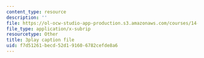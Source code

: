 ```yaml
---
content_type: resource
description: ''
file: https://ol-ocw-studio-app-production.s3.amazonaws.com/courses/14-13-psychology-and-economics-spring-2020/f7d51261becd52d191606782cefde8a6_UI4Hjug3rEc.vtt
file_type: application/x-subrip
resourcetype: Other
title: 3play caption file
uid: f7d51261-becd-52d1-9160-6782cefde8a6
---
```


